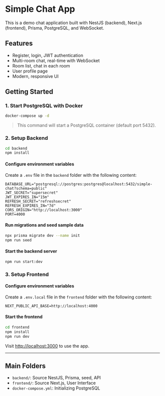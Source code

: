 # Simple Chat App

This is a demo chat application built with NestJS (backend), Next.js (frontend), Prisma, PostgreSQL, and WebSocket.

## Features

- Register, login, JWT authentication
- Multi-room chat, real-time with WebSocket
- Room list, chat in each room
- User profile page
- Modern, responsive UI

## Getting Started

### 1. Start PostgreSQL with Docker

```bash
docker-compose up -d
```

> This command will start a PostgreSQL container (default port 5432).

### 2. Setup Backend

```bash
cd backend
npm install
```

#### Configure environment variables

Create a `.env` file in the `backend` folder with the following content:

```
DATABASE_URL="postgresql://postgres:postgres@localhost:5432/simple-chat?schema=public"
JWT_SECRET="supersecret"
JWT_EXPIRES_IN="15m"
REFRESH_SECRET="refreshsecret"
REFRESH_EXPIRES_IN="7d"
CORS_ORIGIN="http://localhost:3000"
PORT=4000
```

#### Run migrations and seed sample data

```bash
npx prisma migrate dev --name init
npm run seed
```

#### Start the backend server

```bash
npm run start:dev
```

### 3. Setup Frontend

#### Configure environment variables

Create a `.env.local` file in the `frontend` folder with the following content:

```
NEXT_PUBLIC_API_BASE=http://localhost:4000
```

#### Start the frontend

```bash
cd frontend
npm install
npm run dev
```

Visit [http://localhost:3000](http://localhost:3000) to use the app.

---

## Main Folders

- `backend/`: Source NestJS, Prisma, seed, API
- `frontend/`: Source Next.js, User Interface
- `docker-compose.yml`: Initializing PostgreSQL
